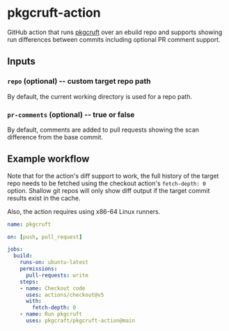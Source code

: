 # pkgcruft-action

GitHub action that runs [pkgcruft] over an ebuild repo and supports showing run
differences between commits including optional PR comment support.

## Inputs

### `repo` (optional) -- custom target repo path

By default, the current working directory is used for a repo path.

### `pr-comments` (optional) -- true or false

By default, comments are added to pull requests showing the scan difference
from the base commit.

## Example workflow

Note that for the action's diff support to work, the full history of the target
repo needs to be fetched using the checkout action's `fetch-depth: 0` option.
Shallow git repos will only show diff output if the target commit results exist
in the cache.

Also, the action requires using x86-64 Linux runners.

```yaml
name: pkgcruft

on: [push, pull_request]

jobs:
  build:
    runs-on: ubuntu-latest
    permissions:
      pull-requests: write
    steps:
    - name: Checkout code
      uses: actions/checkout@v5
      with:
        fetch-depth: 0
    - name: Run pkgcruft
      uses: pkgcraft/pkgcruft-action@main
```

[pkgcruft]: <https://github.com/pkgcraft/pkgcraft/tree/main/crates/pkgcruft>
